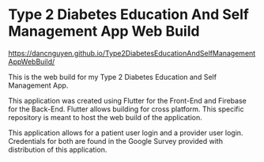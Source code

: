 # Type 2 Diabetes Education And Self Management App Web Build

https://dancnguyen.github.io/Type2DiabetesEducationAndSelfManagementAppWebBuild/

This is the web build for my Type 2 Diabetes Education and Self Management App.

This application was created using Flutter for the Front-End and Firebase for the Back-End. Flutter allows building for cross platform. This specific repository is meant to host the web build of the application.

This application allows for a patient user login and a provider user login. Credentials for both are found in the Google Survey provided with distribution of this application.
